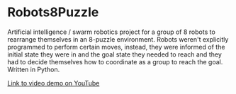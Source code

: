 # Robots8Puzzle
Artificial intelligence / swarm robotics project for a group of 8 robots to rearrange themselves in an 8-puzzle environment. Robots weren't explicitly programmed to perform certain moves, instead, they were informed of the initial state they were in and the goal state they needed to reach and they had to decide themselves how to coordinate as a group to reach the goal. Written in Python.

[Link to video demo on YouTube](https://youtu.be/ITzO3dtFb8M)
